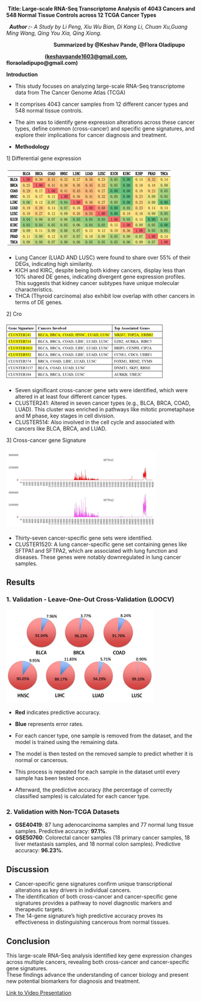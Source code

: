 <!--StartFragment-->

 **Title: Large-scale RNA-Seq Transcriptome Analysis of 4043 Cancers and 548 Normal Tissue Controls across 12 TCGA Cancer Types**

  **_Author :_**_- A Study by Li Peng, Xiu Wu Bian, Di Kang Li, Chuan Xu,Guang Ming Wang, Qing You Xia, Qing Xiong._

                                **Summarized by @Keshav Pande, @Flora Oladipupo**

                          **(**[**keshavpande1603@gmail.com**](mailto:keshavpande1603@gmail.com)**, floraoladipupo\@gmail.com)**



<!--EndFragment-->
<!--StartFragment-->

**Introduction** 

- This study focuses on analyzing large-scale RNA-Seq transcriptome data from The Cancer Genome Atlas (TCGA)

- It comprises 4043 cancer samples from 12 different cancer types and 548 normal tissue controls.

- The aim was to identify gene expression alterations across these cancer types, define common (cross-cancer) and specific gene signatures, and explore their implications for cancer diagnosis and treatment.

<!--EndFragment-->

<!--StartFragment-->

- **Methodology**

<!--StartFragment--> 1] Differential gene expression <!--EndFragment-->

<!--EndFragment-->
#### ![Figure 1: Heatmap of Differential Gene Expression](https://github.com/shashacode/Hackbio-Internship/blob/main/figure%201.jpg)
- Lung Cancer (LUAD AND LUSC) were found to share over 55% of their DEGs, indicating high similarity.
- KICH and KIRC, despite being both kidney cancers, display less than 10% shared DE genes, indicating divergent gene expression profiles. This suggests that kidney cancer subtypes have unique molecular characteristics.
- THCA (Thyroid carcinoma) also exhibit low overlap with other cancers in terms of DE genes.

<!--StartFragment-->

<!--StartFragment--> 2] Cro <!--EndFragment-->

<!--EndFragment-->

#### ![Table 1: The normalized expression levels of seven cross-cancer gene signatures across 12 types of cancer and normal samples.](https://github.com/shashacode/Hackbio-Internship/blob/main/figure2.jpg)

- Seven significant cross-cancer gene sets were identified, which were altered in at least four different cancer types.
- CLUSTER241: Altered in seven cancer types (e.g., BLCA, BRCA, COAD, LUAD). This cluster was enriched in pathways like mitotic prometaphase and M phase, key stages in cell division.
- CLUSTER514: Also involved in the cell cycle and associated with cancers like BLCA, BRCA, and LUAD.

<!--StartFragment--> 3] Cross-cancer gene Signature <!--EndFragment-->
#### ![Figure 2: The normalized expression levels of SFTPA1 and SFTPA2 across 12 types of cancer and normal samples. ](https://github.com/shashacode/Hackbio-Internship/blob/main/fig3.jpg)
- Thirty-seven cancer-specific gene sets were identified.
- CLUSTER1520: A lung cancer-specific gene set containing genes like SFTPA1 and SFTPA2, which are associated with lung function and diseases. These genes were notably downregulated in lung cancer samples.

## Results

### 1. Validation - Leave-One-Out Cross-Validation (LOOCV)
#### ![Figure 3: The Predictive Accuracy and Error Rates of LOOCV for Each Cancer Type Using the 14-gene Signature](https://github.com/shashacode/Hackbio-Internship/blob/main/fig4.jpg) 
- **Red** indicates predictive accuracy.  
- **Blue** represents error rates.
  
- For each cancer type, one sample is removed from the dataset, and the model is trained using the remaining data.
- The model is then tested on the removed sample to predict whether it is normal or cancerous.
- This process is repeated for each sample in the dataset until every sample has been tested once.
- Afterward, the predictive accuracy (the percentage of correctly classified samples) is calculated for each cancer type.

### 2. Validation with Non-TCGA Datasets

- **GSE40419**: 87 lung adenocarcinoma samples and 77 normal lung tissue samples. Predictive accuracy: **97.1%**.
- **GSE50760**: Colorectal cancer samples (18 primary cancer samples, 18 liver metastasis samples, and 18 normal colon samples). Predictive accuracy: **96.23%**.

## Discussion

- Cancer-specific gene signatures confirm unique transcriptional alterations as key drivers in individual cancers.
- The identification of both cross-cancer and cancer-specific gene signatures provides a pathway to novel diagnostic markers and therapeutic targets.
- The 14-gene signature’s high predictive accuracy proves its effectiveness in distinguishing cancerous from normal tissues.

## Conclusion

This large-scale RNA-Seq analysis identified key gene expression changes across multiple cancers, revealing both cross-cancer and cancer-specific gene signatures.  
These findings advance the understanding of cancer biology and present new potential biomarkers for diagnosis and treatment.

[Link to Video Presentation](https://www.linkedin.com/feed/update/urn:li:activity:7241177952422404096/)

